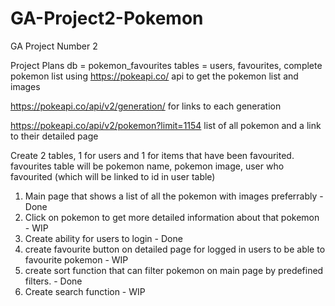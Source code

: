 # GA-Project2-Pokemon
GA Project Number 2

Project Plans
db = pokemon_favourites
tables = users, favourites, complete pokemon list
using https://pokeapi.co/ api to get the pokemon list and images

https://pokeapi.co/api/v2/generation/ for links to each generation

https://pokeapi.co/api/v2/pokemon?limit=1154 list of all pokemon and a link to their detailed page

Create 2 tables, 1 for users and 1 for items that have been favourited.
favourites table will be pokemon name, pokemon image, user who favourited (which will be linked to id in user table)



1. Main page that shows a list of all the pokemon with images preferrably - Done
2. Click on pokemon to get more detailed information about that pokemon - WIP
3. Create ability for users to login - Done
4. create favourite button on detailed page for logged in users to be able to favourite pokemon - WIP
5. create sort function that can filter pokemon on main page by predefined filters. - Done
6. Create search function - WIP